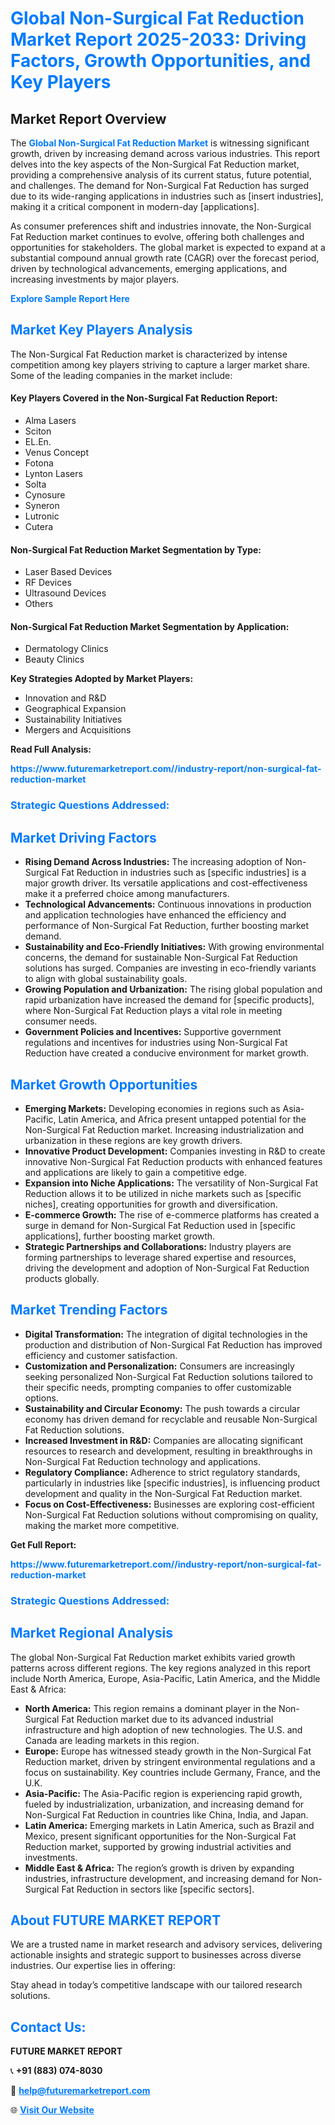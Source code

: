 <h1 style="color: #007BFF;">Global Non-Surgical Fat Reduction Market Report 2025-2033: Driving Factors, Growth Opportunities, and Key Players</h1>

<section id="overview">
<h2>Market Report Overview</h2>
<p>The <a href="https://www.futuremarketreport.com//industry-report/non-surgical-fat-reduction-market" style="color: #007BFF; text-decoration: none;"><strong>Global Non-Surgical Fat Reduction Market</strong></a> is witnessing significant growth, driven by increasing demand across various industries. This report delves into the key aspects of the Non-Surgical Fat Reduction market, providing a comprehensive analysis of its current status, future potential, and challenges. The demand for Non-Surgical Fat Reduction has surged due to its wide-ranging applications in industries such as [insert industries], making it a critical component in modern-day [applications].</p>
<p>As consumer preferences shift and industries innovate, the Non-Surgical Fat Reduction market continues to evolve, offering both challenges and opportunities for stakeholders. The global market is expected to expand at a substantial compound annual growth rate (CAGR) over the forecast period, driven by technological advancements, emerging applications, and increasing investments by major players.</p>
</section>

<section id="overview">
<p><a href="https://www.futuremarketreport.com//request-sample/reportId=52520" style="color: #007BFF; text-decoration: none;"><strong>Explore Sample Report Here</strong></a></p>
</section>

<section id="key-players">
<h2 style="color: #007BFF;">Market Key Players Analysis</h2>
<p>The Non-Surgical Fat Reduction market is characterized by intense competition among key players striving to capture a larger market share. Some of the leading companies in the market include:</p>
<h4>Key Players Covered in the Non-Surgical Fat Reduction Report:</h4>
<ul><li>Alma Lasers</li><li>Sciton</li><li>EL.En.</li><li>Venus Concept</li><li>Fotona</li><li>Lynton Lasers</li><li>Solta</li><li>Cynosure</li><li>Syneron</li><li>Lutronic</li><li>Cutera</li></ul>
<h4>Non-Surgical Fat Reduction Market Segmentation by Type:</h4>
<ul><li>Laser Based Devices</li><li>RF Devices</li><li>Ultrasound Devices</li><li>Others</li></ul>

<h4>Non-Surgical Fat Reduction Market Segmentation by Application:</h4>
<ul><li>Dermatology Clinics</li><li>Beauty Clinics</li></ul>
<p><strong>Key Strategies Adopted by Market Players:</strong></p>
<ul>
<li>Innovation and R&D</li>
<li>Geographical Expansion</li>
<li>Sustainability Initiatives</li>
<li>Mergers and Acquisitions</li>
</ul>
</section>

<section>
<p><strong>Read Full Analysis: </strong></p><a href="https://www.futuremarketreport.com//industry-report/non-surgical-fat-reduction-market" style="color: #007BFF; text-decoration: none;"><strong>https://www.futuremarketreport.com//industry-report/non-surgical-fat-reduction-market</strong></a>
<h3 style="color: #007BFF;">Strategic Questions Addressed:</h3>
</section>

<section id="driving-factors">
<h2 style="color: #007BFF;">Market Driving Factors</h2>
<ul>
<li><strong>Rising Demand Across Industries:</strong> The increasing adoption of Non-Surgical Fat Reduction in industries such as [specific industries] is a major growth driver. Its versatile applications and cost-effectiveness make it a preferred choice among manufacturers.</li>
<li><strong>Technological Advancements:</strong> Continuous innovations in production and application technologies have enhanced the efficiency and performance of Non-Surgical Fat Reduction, further boosting market demand.</li>
<li><strong>Sustainability and Eco-Friendly Initiatives:</strong> With growing environmental concerns, the demand for sustainable Non-Surgical Fat Reduction solutions has surged. Companies are investing in eco-friendly variants to align with global sustainability goals.</li>
<li><strong>Growing Population and Urbanization:</strong> The rising global population and rapid urbanization have increased the demand for [specific products], where Non-Surgical Fat Reduction plays a vital role in meeting consumer needs.</li>
<li><strong>Government Policies and Incentives:</strong> Supportive government regulations and incentives for industries using Non-Surgical Fat Reduction have created a conducive environment for market growth.</li>
</ul>
</section>

<section id="growth-opportunities">
<h2 style="color: #007BFF;">Market Growth Opportunities</h2>
<ul>
<li><strong>Emerging Markets:</strong> Developing economies in regions such as Asia-Pacific, Latin America, and Africa present untapped potential for the Non-Surgical Fat Reduction market. Increasing industrialization and urbanization in these regions are key growth drivers.</li>
<li><strong>Innovative Product Development:</strong> Companies investing in R&D to create innovative Non-Surgical Fat Reduction products with enhanced features and applications are likely to gain a competitive edge.</li>
<li><strong>Expansion into Niche Applications:</strong> The versatility of Non-Surgical Fat Reduction allows it to be utilized in niche markets such as [specific niches], creating opportunities for growth and diversification.</li>
<li><strong>E-commerce Growth:</strong> The rise of e-commerce platforms has created a surge in demand for Non-Surgical Fat Reduction used in [specific applications], further boosting market growth.</li>
<li><strong>Strategic Partnerships and Collaborations:</strong> Industry players are forming partnerships to leverage shared expertise and resources, driving the development and adoption of Non-Surgical Fat Reduction products globally.</li>
</ul>
</section>

<section id="trending-factors">
<h2 style="color: #007BFF;">Market Trending Factors</h2>
<ul>
<li><strong>Digital Transformation:</strong> The integration of digital technologies in the production and distribution of Non-Surgical Fat Reduction has improved efficiency and customer satisfaction.</li>
<li><strong>Customization and Personalization:</strong> Consumers are increasingly seeking personalized Non-Surgical Fat Reduction solutions tailored to their specific needs, prompting companies to offer customizable options.</li>
<li><strong>Sustainability and Circular Economy:</strong> The push towards a circular economy has driven demand for recyclable and reusable Non-Surgical Fat Reduction solutions.</li>
<li><strong>Increased Investment in R&D:</strong> Companies are allocating significant resources to research and development, resulting in breakthroughs in Non-Surgical Fat Reduction technology and applications.</li>
<li><strong>Regulatory Compliance:</strong> Adherence to strict regulatory standards, particularly in industries like [specific industries], is influencing product development and quality in the Non-Surgical Fat Reduction market.</li>
<li><strong>Focus on Cost-Effectiveness:</strong> Businesses are exploring cost-efficient Non-Surgical Fat Reduction solutions without compromising on quality, making the market more competitive.</li>
</ul>
</section>

<section>
<p><strong>Get Full Report: </strong></p><a href="https://www.futuremarketreport.com//industry-report/non-surgical-fat-reduction-market" style="color: #007BFF; text-decoration: none;"><strong>https://www.futuremarketreport.com//industry-report/non-surgical-fat-reduction-market</strong></a>
<h3 style="color: #007BFF;">Strategic Questions Addressed:</h3>
</section>


<section id="regional-analysis">
<h2 style="color: #007BFF;">Market Regional Analysis</h2>
<p>The global Non-Surgical Fat Reduction market exhibits varied growth patterns across different regions. The key regions analyzed in this report include North America, Europe, Asia-Pacific, Latin America, and the Middle East & Africa:</p>
<ul>
<li><strong>North America:</strong> This region remains a dominant player in the Non-Surgical Fat Reduction market due to its advanced industrial infrastructure and high adoption of new technologies. The U.S. and Canada are leading markets in this region.</li>
<li><strong>Europe:</strong> Europe has witnessed steady growth in the Non-Surgical Fat Reduction market, driven by stringent environmental regulations and a focus on sustainability. Key countries include Germany, France, and the U.K.</li>
<li><strong>Asia-Pacific:</strong> The Asia-Pacific region is experiencing rapid growth, fueled by industrialization, urbanization, and increasing demand for Non-Surgical Fat Reduction in countries like China, India, and Japan.</li>
<li><strong>Latin America:</strong> Emerging markets in Latin America, such as Brazil and Mexico, present significant opportunities for the Non-Surgical Fat Reduction market, supported by growing industrial activities and investments.</li>
<li><strong>Middle East & Africa:</strong> The region’s growth is driven by expanding industries, infrastructure development, and increasing demand for Non-Surgical Fat Reduction in sectors like [specific sectors].</li>
</ul>
</section>

<footer>
<h2 style="color: #007BFF;">About FUTURE MARKET REPORT</h2>
<p>We are a trusted name in market research and advisory services, delivering actionable insights and strategic support to businesses across diverse industries. Our expertise lies in offering:</p>

<p>Stay ahead in today’s competitive landscape with our tailored research solutions.</p>

<h2 style="color: #007BFF;">Contact Us:</h2>
<p><strong>FUTURE MARKET REPORT</strong></p>
<p>📞 <strong>+91 (883) 074-8030</strong></p>
<p>📧 <strong><a href="mailto:help@futuremarketreport.com" style="color: #007BFF;">help@futuremarketreport.com</a></strong></p>
<p>🌐 <strong><a href="https://www.futuremarketreport.com/" style="color: #007BFF;">Visit Our Website</a></strong></p>
</footer>